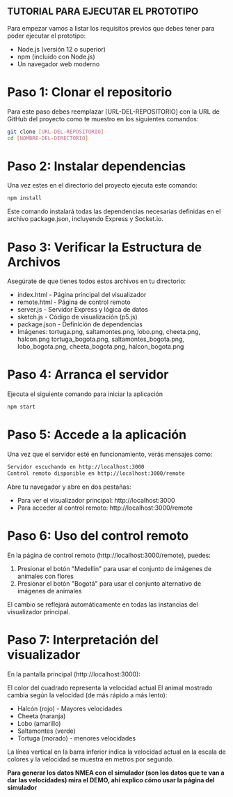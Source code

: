 TUTORIAL PARA EJECUTAR EL PROTOTIPO
-
Para empezar vamos a listar los requisitos previos que debes tener para poder ejecutar el prototipo:
- Node.js (versión 12 o superior)
- npm (incluido con Node.js)
- Un navegador web moderno

# Paso 1: Clonar el repositorio 
Para este paso debes reemplazar [URL-DEL-REPOSITORIO] con la URL de GitHub del proyecto como te muestro en los siguientes comandos:

```bash
git clone [URL-DEL-REPOSITORIO]
cd [NOMBRE-DEL-DIRECTORIO]
```
# Paso 2: Instalar dependencias
Una vez estes en el directorio del proyecto ejecuta este comando: 

```bash
npm install
```
Este comando instalará todas las dependencias necesarias definidas en el archivo package.json, incluyendo Express y Socket.io.

# Paso 3: Verificar la Estructura de Archivos
Asegúrate de que tienes todos estos archivos en tu directorio:
- index.html - Página principal del visualizador
- remote.html - Página de control remoto
- server.js - Servidor Express y lógica de datos
- sketch.js - Código de visualización (p5.js)
- package.json - Definición de dependencias
- Imágenes: tortuga.png, saltamontes.png, lobo.png, cheeta.png, halcon.png
tortuga_bogota.png, saltamontes_bogota.png, lobo_bogota.png, cheeta_bogota.png, halcon_bogota.png

# Paso 4: Arranca el servidor
Ejecuta el siguiente comando para iniciar la aplicación
```bash
npm start
```
# Paso 5: Accede a la aplicación
Una vez que el servidor esté en funcionamiento, verás mensajes como:
```bash
Servidor escuchando en http://localhost:3000
Control remoto disponible en http://localhost:3000/remote
```
Abre tu navegador y abre en dos pestañas:
- Para ver el visualizador principal: http://localhost:3000
- Para acceder al control remoto: http://localhost:3000/remote

# Paso 6: Uso del control remoto
En la página de control remoto (http://localhost:3000/remote), puedes:

1. Presionar el botón "Medellín" para usar el conjunto de imágenes de animales con flores
2. Presionar el botón "Bogotá" para usar el conjunto alternativo de imágenes de animales

El cambio se reflejará automáticamente en todas las instancias del visualizador principal.

# Paso 7: Interpretación del visualizador
En la pantalla principal (http://localhost:3000):

El color del cuadrado representa la velocidad actual
El animal mostrado cambia según la velocidad (de más rápido a más lento):
- Halcón (rojo) - Mayores velocidades 
- Cheeta (naranja)
- Lobo (amarillo)
- Saltamontes (verde)
- Tortuga (morado) - menores velocidades 

La línea vertical en la barra inferior indica la velocidad actual en la escala de colores y la velocidad se muestra en metros por segundo.

**Para generar los datos NMEA con el simulador (son los datos que te van a dar las velocidades) mira el DEMO, ahí explico cómo usar la página del simulador**




